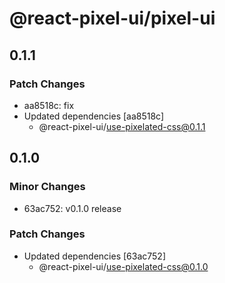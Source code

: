 # @react-pixel-ui/pixel-ui

## 0.1.1

### Patch Changes

- aa8518c: fix
- Updated dependencies [aa8518c]
  - @react-pixel-ui/use-pixelated-css@0.1.1

## 0.1.0

### Minor Changes

- 63ac752: v0.1.0 release

### Patch Changes

- Updated dependencies [63ac752]
  - @react-pixel-ui/use-pixelated-css@0.1.0

